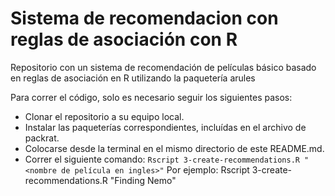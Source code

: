 # Sistema de recomendacion con reglas de asociación con R
Repositorio con un sistema de recomendación de películas básico basado en reglas de asociación en R utilizando la paquetería arules

Para correr el código, solo es necesario seguir los siguientes pasos:

* Clonar el repositorio a su equipo local.
* Instalar las paqueterías correspondientes, incluídas en el archivo de packrat.
* Colocarse desde la terminal en el mismo directorio de este README.md.
* Correr el siguiente comando:
  `Rscript 3-create-recommendations.R "<nombre de película en ingles>"`
  Por ejemplo: Rscript 3-create-recommendations.R "Finding Nemo"

